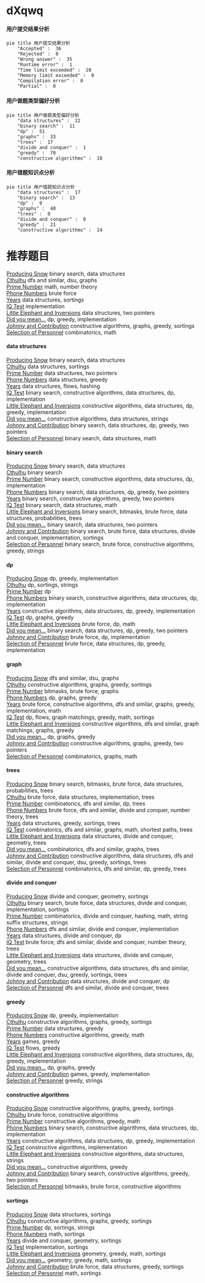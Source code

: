 # dXqwq
<!-- tabs:start -->
#### **用户提交结果分析**

```mermaid
pie title 用户提交结果分析
    "Accepted" :  36
    "Rejected" :  0
    "Wrong answer" :  35
    "Runtime error" :  1
    "Time limit exceeded" :  28
    "Memory limit exceeded" :  0
    "Compilation error" :  0
    "Partial" :  0
```
#### **用户做题类型偏好分析**

```mermaid
pie title 用户做题类型偏好分析
    "data structures" :  22
    "binary search" :  11
    "dp" :  51
    "graphs" :  33
    "trees" :  17
    "divide and conquer" :  1
    "greedy" :  70
    "constructive algorithms" :  18
```
#### **用户错题知识点分析**

```mermaid
pie title 用户错题知识点分析
    "data structures" :  17
    "binary search" :  13
    "dp" :  9
    "graphs" :  40
    "trees" :  0
    "divide and conquer" :  0
    "greedy" :  21
    "constructive algorithms" :  14
```
<!-- tabs:end -->
# 推荐题目
[Producing Snow](http://codeforces.com/problemset/problem/923/B)		binary search,
                        data structures		  
[Cthulhu](http://codeforces.com/problemset/problem/103/B)		dfs and similar,
                        dsu,
                        graphs		  
[Prime Number](http://codeforces.com/problemset/problem/359/C)		math,
                        number theory		  
[Phone Numbers](http://codeforces.com/problemset/problem/1060/A)		brute force		  
[Years](http://codeforces.com/problemset/problem/1424/G)		data structures,
                        sortings		  
[IQ Test](http://codeforces.com/problemset/problem/328/A)		implementation		  
[Little Elephant and Inversions](http://codeforces.com/problemset/problem/220/E)		data structures,
                        two pointers		  
[Did you mean...](https://codeforces.com/contest/860/problem/A)		dp,
                        greedy,
                        implementation		  
[Johnny and Contribution](https://codeforces.com/contest/1362/problem/D)		constructive algorithms,
                        graphs,
                        greedy,
                        sortings		  
[Selection of Personnel](http://codeforces.com/problemset/problem/630/F)		combinatorics,
                        math		  
<!-- tabs:start -->
#### **data structures**
[Producing Snow](http://codeforces.com/problemset/problem/923/B)		binary search,
                        data structures		  
[Cthulhu](http://codeforces.com/problemset/problem/1424/G)		data structures,
                        sortings		  
[Prime Number](http://codeforces.com/problemset/problem/220/E)		data structures,
                        two pointers		  
[Phone Numbers](https://codeforces.com/contest/1447/problem/F1)		data structures,
                        greedy		  
[Years](http://codeforces.com/problemset/problem/877/F)		data structures,
                        flows,
                        hashing		  
[IQ Test](http://codeforces.com/problemset/problem/1437/E)		binary search,
                        constructive algorithms,
                        data structures,
                        dp,
                        implementation		  
[Little Elephant and Inversions](http://codeforces.com/problemset/problem/1479/B1)		constructive algorithms,
                        data structures,
                        dp,
                        greedy,
                        implementation		  
[Did you mean...](https://codeforces.com/contest/1382/problem/C1)		constructive algorithms,
                        data structures,
                        strings		  
[Johnny and Contribution](http://codeforces.com/problemset/problem/1492/C)		binary search,
                        data structures,
                        dp,
                        greedy,
                        two pointers		  
[Selection of Personnel](http://codeforces.com/problemset/problem/1490/G)		binary search,
                        data structures,
                        math		  
#### **binary search**
[Producing Snow](http://codeforces.com/problemset/problem/923/B)		binary search,
                        data structures		  
[Cthulhu](http://codeforces.com/problemset/problem/24/E)		binary search		  
[Prime Number](http://codeforces.com/problemset/problem/1437/E)		binary search,
                        constructive algorithms,
                        data structures,
                        dp,
                        implementation		  
[Phone Numbers](http://codeforces.com/problemset/problem/1492/C)		binary search,
                        data structures,
                        dp,
                        greedy,
                        two pointers		  
[Years](http://codeforces.com/problemset/problem/1463/D)		binary search,
                        constructive algorithms,
                        greedy,
                        two pointers		  
[IQ Test](http://codeforces.com/problemset/problem/1490/G)		binary search,
                        data structures,
                        math		  
[Little Elephant and Inversions](http://codeforces.com/problemset/problem/1479/D)		binary search,
                        bitmasks,
                        brute force,
                        data structures,
                        probabilities,
                        trees		  
[Did you mean...](http://codeforces.com/problemset/problem/1436/E)		binary search,
                        data structures,
                        two pointers		  
[Johnny and Contribution](http://codeforces.com/problemset/problem/1461/D)		binary search,
                        brute force,
                        data structures,
                        divide and conquer,
                        implementation,
                        sortings		  
[Selection of Personnel](http://codeforces.com/problemset/problem/1493/C)		binary search,
                        brute force,
                        constructive algorithms,
                        greedy,
                        strings		  
#### **dp**
[Producing Snow](https://codeforces.com/contest/860/problem/A)		dp,
                        greedy,
                        implementation		  
[Cthulhu](http://codeforces.com/problemset/problem/178/F2)		dp,
                        sortings,
                        strings		  
[Prime Number](http://codeforces.com/problemset/problem/1310/E)		dp		  
[Phone Numbers](http://codeforces.com/problemset/problem/1437/E)		binary search,
                        constructive algorithms,
                        data structures,
                        dp,
                        implementation		  
[Years](http://codeforces.com/problemset/problem/1479/B1)		constructive algorithms,
                        data structures,
                        dp,
                        greedy,
                        implementation		  
[IQ Test](http://codeforces.com/problemset/problem/1476/C)		dp,
                        graphs,
                        greedy		  
[Little Elephant and Inversions](http://codeforces.com/problemset/problem/1475/B)		brute force,
                        dp,
                        math		  
[Did you mean...](http://codeforces.com/problemset/problem/1492/C)		binary search,
                        data structures,
                        dp,
                        greedy,
                        two pointers		  
[Johnny and Contribution](https://codeforces.com/contest/1457/problem/C)		brute force,
                        dp,
                        implementation		  
[Selection of Personnel](http://codeforces.com/problemset/problem/1491/C)		brute force,
                        data structures,
                        dp,
                        greedy,
                        implementation		  
#### **graph**
[Producing Snow](http://codeforces.com/problemset/problem/103/B)		dfs and similar,
                        dsu,
                        graphs		  
[Cthulhu](https://codeforces.com/contest/1362/problem/D)		constructive algorithms,
                        graphs,
                        greedy,
                        sortings		  
[Prime Number](http://codeforces.com/problemset/problem/114/B)		bitmasks,
                        brute force,
                        graphs		  
[Phone Numbers](http://codeforces.com/problemset/problem/1476/C)		dp,
                        graphs,
                        greedy		  
[Years](http://codeforces.com/problemset/problem/1487/C)		brute force,
                        constructive algorithms,
                        dfs and similar,
                        graphs,
                        greedy,
                        implementation,
                        math		  
[IQ Test](http://codeforces.com/problemset/problem/1437/C)		dp,
                        flows,
                        graph matchings,
                        greedy,
                        math,
                        sortings		  
[Little Elephant and Inversions](http://codeforces.com/problemset/problem/1470/D)		constructive algorithms,
                        dfs and similar,
                        graph matchings,
                        graphs,
                        greedy		  
[Did you mean...](http://codeforces.com/problemset/problem/1476/C)		dp,
                        graphs,
                        greedy		  
[Johnny and Contribution](http://codeforces.com/problemset/problem/1304/D)		constructive algorithms,
                        graphs,
                        greedy,
                        two pointers		  
[Selection of Personnel](http://codeforces.com/problemset/problem/1475/C)		combinatorics,
                        graphs,
                        math		  
#### **trees**
[Producing Snow](http://codeforces.com/problemset/problem/1479/D)		binary search,
                        bitmasks,
                        brute force,
                        data structures,
                        probabilities,
                        trees		  
[Cthulhu](http://codeforces.com/problemset/problem/1511/C)		brute force,
                        data structures,
                        implementation,
                        trees		  
[Prime Number](http://codeforces.com/problemset/problem/1499/F)		combinatorics,
                        dfs and similar,
                        dp,
                        trees		  
[Phone Numbers](http://codeforces.com/problemset/problem/1491/E)		brute force,
                        dfs and similar,
                        divide and conquer,
                        number theory,
                        trees		  
[Years](http://codeforces.com/problemset/problem/1466/D)		data structures,
                        greedy,
                        sortings,
                        trees		  
[IQ Test](http://codeforces.com/problemset/problem/1495/D)		combinatorics,
                        dfs and similar,
                        graphs,
                        math,
                        shortest paths,
                        trees		  
[Little Elephant and Inversions](http://codeforces.com/problemset/problem/1303/G)		data structures,
                        divide and conquer,
                        geometry,
                        trees		  
[Did you mean...](http://codeforces.com/problemset/problem/1454/E)		combinatorics,
                        dfs and similar,
                        graphs,
                        trees		  
[Johnny and Contribution](http://codeforces.com/problemset/problem/1494/D)		constructive algorithms,
                        data structures,
                        dfs and similar,
                        divide and conquer,
                        dsu,
                        greedy,
                        sortings,
                        trees		  
[Selection of Personnel](http://codeforces.com/problemset/problem/1292/C)		combinatorics,
                        dfs and similar,
                        dp,
                        greedy,
                        trees		  
#### **divide and conquer**
[Producing Snow](http://codeforces.com/problemset/problem/120/J)		divide and conquer,
                        geometry,
                        sortings		  
[Cthulhu](http://codeforces.com/problemset/problem/1461/D)		binary search,
                        brute force,
                        data structures,
                        divide and conquer,
                        implementation,
                        sortings		  
[Prime Number](http://codeforces.com/problemset/problem/1466/G)		combinatorics,
                        divide and conquer,
                        hashing,
                        math,
                        string suffix structures,
                        strings		  
[Phone Numbers](http://codeforces.com/problemset/problem/1490/D)		dfs and similar,
                        divide and conquer,
                        implementation		  
[Years](https://codeforces.com/contest/1483/problem/C)		data structures,
                        divide and conquer,
                        dp		  
[IQ Test](http://codeforces.com/problemset/problem/1491/E)		brute force,
                        dfs and similar,
                        divide and conquer,
                        number theory,
                        trees		  
[Little Elephant and Inversions](http://codeforces.com/problemset/problem/1303/G)		data structures,
                        divide and conquer,
                        geometry,
                        trees		  
[Did you mean...](http://codeforces.com/problemset/problem/1494/D)		constructive algorithms,
                        data structures,
                        dfs and similar,
                        divide and conquer,
                        dsu,
                        greedy,
                        sortings,
                        trees		  
[Johnny and Contribution](http://codeforces.com/problemset/problem/1482/E)		data structures,
                        divide and conquer,
                        dp		  
[Selection of Personnel](http://codeforces.com/problemset/problem/566/C)		dfs and similar,
                        divide and conquer,
                        trees		  
#### **greedy**
[Producing Snow](https://codeforces.com/contest/860/problem/A)		dp,
                        greedy,
                        implementation		  
[Cthulhu](https://codeforces.com/contest/1362/problem/D)		constructive algorithms,
                        graphs,
                        greedy,
                        sortings		  
[Prime Number](https://codeforces.com/contest/1447/problem/F1)		data structures,
                        greedy		  
[Phone Numbers](http://codeforces.com/problemset/problem/266/C)		constructive algorithms,
                        greedy,
                        math		  
[Years](http://codeforces.com/problemset/problem/293/A)		games,
                        greedy		  
[IQ Test](http://codeforces.com/problemset/problem/704/D)		flows,
                        greedy		  
[Little Elephant and Inversions](http://codeforces.com/problemset/problem/1479/B1)		constructive algorithms,
                        data structures,
                        dp,
                        greedy,
                        implementation		  
[Did you mean...](http://codeforces.com/problemset/problem/1476/C)		dp,
                        graphs,
                        greedy		  
[Johnny and Contribution](http://codeforces.com/problemset/problem/1419/A)		games,
                        greedy,
                        implementation		  
[Selection of Personnel](http://codeforces.com/problemset/problem/1397/A)		greedy,
                        strings		  
#### **constructive algorithms**
[Producing Snow](https://codeforces.com/contest/1362/problem/D)		constructive algorithms,
                        graphs,
                        greedy,
                        sortings		  
[Cthulhu](http://codeforces.com/problemset/problem/932/C)		brute force,
                        constructive algorithms		  
[Prime Number](http://codeforces.com/problemset/problem/266/C)		constructive algorithms,
                        greedy,
                        math		  
[Phone Numbers](http://codeforces.com/problemset/problem/1437/E)		binary search,
                        constructive algorithms,
                        data structures,
                        dp,
                        implementation		  
[Years](http://codeforces.com/problemset/problem/1479/B1)		constructive algorithms,
                        data structures,
                        dp,
                        greedy,
                        implementation		  
[IQ Test](http://codeforces.com/problemset/problem/1118/C)		constructive algorithms,
                        implementation		  
[Little Elephant and Inversions](https://codeforces.com/contest/1382/problem/C1)		constructive algorithms,
                        data structures,
                        strings		  
[Did you mean...](http://codeforces.com/problemset/problem/1493/A)		constructive algorithms,
                        greedy		  
[Johnny and Contribution](http://codeforces.com/problemset/problem/1463/D)		binary search,
                        constructive algorithms,
                        greedy,
                        two pointers		  
[Selection of Personnel](https://codeforces.com/contest/1456/problem/B)		bitmasks,
                        brute force,
                        constructive algorithms		  
#### **sortings**
[Producing Snow](http://codeforces.com/problemset/problem/1424/G)		data structures,
                        sortings		  
[Cthulhu](https://codeforces.com/contest/1362/problem/D)		constructive algorithms,
                        graphs,
                        greedy,
                        sortings		  
[Prime Number](http://codeforces.com/problemset/problem/178/F2)		dp,
                        sortings,
                        strings		  
[Phone Numbers](http://codeforces.com/problemset/problem/967/B)		math,
                        sortings		  
[Years](http://codeforces.com/problemset/problem/120/J)		divide and conquer,
                        geometry,
                        sortings		  
[IQ Test](http://codeforces.com/problemset/problem/1121/A)		implementation,
                        sortings		  
[Little Elephant and Inversions](https://codeforces.com/contest/1496/problem/C)		geometry,
                        greedy,
                        math,
                        sortings		  
[Did you mean...](http://codeforces.com/problemset/problem/1495/A)		geometry,
                        greedy,
                        math,
                        sortings		  
[Johnny and Contribution](http://codeforces.com/problemset/problem/1497/A)		brute force,
                        data structures,
                        greedy,
                        sortings		  
[Selection of Personnel](http://codeforces.com/problemset/problem/1427/A)		math,
                        sortings		  
<!-- tabs:end -->
